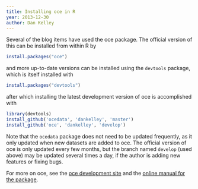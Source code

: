```yaml
---
title: Installing oce in R
year: 2013-12-30
author: Dan Kelley
---
```


Several of the blog items have used the oce package.  The official version of
this can be installed from within R by

```R
install.packages("oce")
```

and more up-to-date versions can be installed using the `devtools` package,
which is itself installed with

```R
install.packages("devtools")
```

after which installing the latest development version of oce is accomplished
with

```R
library(devtools)
install_github('ocedata', 'dankelley', 'master')
install_github('oce', 'dankelley', 'develop')
```

Note that the `ocedata` package does not need to be updated frequently, as it
only updated when new datasets are added to oce. The official version of oce is
only updated every few months, but the branch named `develop` (used above) may
be updated several times a day, if the author is adding new features or fixing
bugs.

For more on oce, see the [oce development
site](http://www.github.com/dankelley/oce) and the [online
manual for the package](https://dankelley.github.io/oce/).
